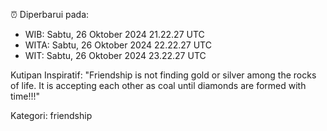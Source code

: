 ⏰ Diperbarui pada:
- WIB: Sabtu, 26 Oktober 2024 21.22.27 UTC
- WITA: Sabtu, 26 Oktober 2024 22.22.27 UTC
- WIT: Sabtu, 26 Oktober 2024 23.22.27 UTC

Kutipan Inspiratif:
"Friendship is not finding gold or silver among the rocks of life. It is accepting each other as coal until diamonds are formed with time!!!"


Kategori: friendship

